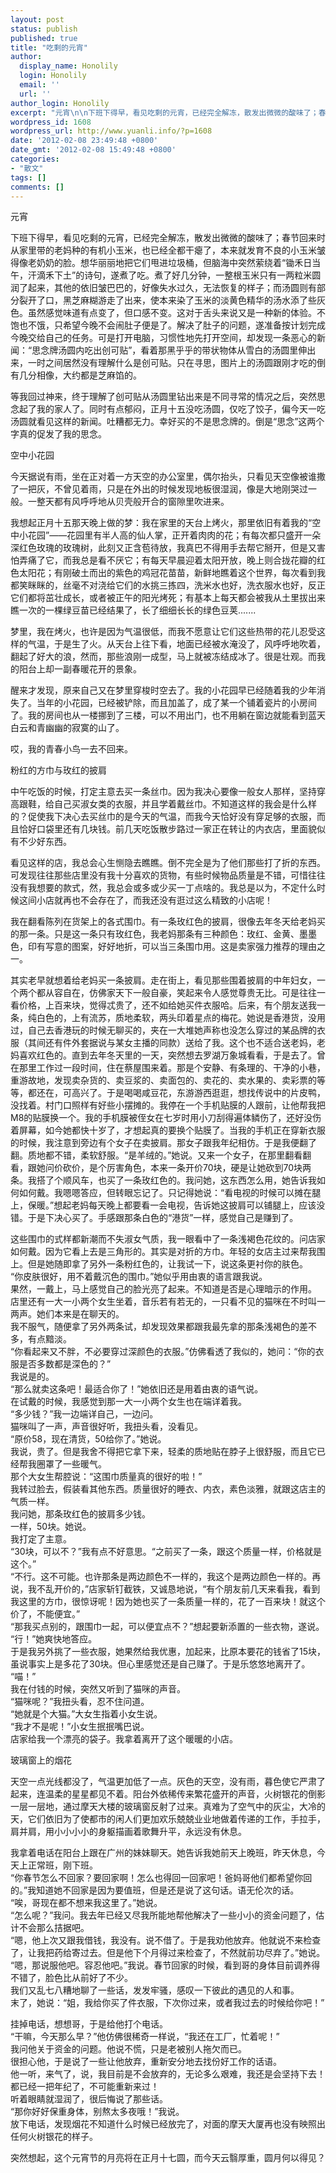 ```yaml
---
layout: post
status: publish
published: true
title: "吃剩的元宵"
author:
  display_name: Honolily
  login: Honolily
  email: ''
  url: ''
author_login: Honolily
excerpt: "元宵\n\n下班下得早，看见吃剩的元宵，已经完全解冻，散发出微微的酸味了；春节回来时从家里带的老妈种的有机小玉米，也已经全都干瘪了，本来就发育不良的小玉米皱得像老奶奶的脸。想华丽丽地把它们甩进垃圾桶，但脑海中突然萦绕着&ldquo;锄禾日当午，汗滴禾下土&rdquo;的诗句，遂煮了吃。煮了好几分钟，一整根玉米只有一两粒米圆润了起来，其他的依旧皱巴巴的，好像失水过久，无法恢复的样子；而汤圆则有部分裂开了口，黑芝麻糊游走了出来，使本来染了玉米的淡黄色精华的汤水添了些灰色。虽然感觉味道有点变了，但口感不变。这对于舌头来说又是一种新的体验。不饱也不饿，只希望今晚不会闹肚子便是了。解决了肚子的问题，遂准备按计划完成今晚交给自己的任务。可是打开电脑，习惯性地先打开空间，却发现一条恶心的新闻：&ldquo;思念牌汤圆内吃出创可贴&rdquo;，看着那黑乎乎的带状物体从雪白的汤圆里伸出来，一时之间居然没有理解什么是创可贴。只在寻思，图片上的汤圆跟刚才吃的倒有几分相像，大约都是芝麻馅的。\n\n等我回过神来，终于理解了创可贴从汤圆里钻出来是不同寻常的情况之后，突然思念起了我的家人了。同时有点郁闷，正月十五没吃汤圆，仅吃了饺子，偏今天一吃汤圆就看见这样的新闻。吐糟都无力。幸好买的不是思念牌的。倒是&ldquo;思念&rdquo;这两个字真的促发了我的思念。 "
wordpress_id: 1608
wordpress_url: http://www.yuanli.info/?p=1608
date: '2012-02-08 23:49:48 +0800'
date_gmt: '2012-02-08 15:49:48 +0800'
categories:
- "散文"
tags: []
comments: []
---
```

<p>元宵</p>
<p>下班下得早，看见吃剩的元宵，已经完全解冻，散发出微微的酸味了；春节回来时从家里带的老妈种的有机小玉米，也已经全都干瘪了，本来就发育不良的小玉米皱得像老奶奶的脸。想华丽丽地把它们甩进垃圾桶，但脑海中突然萦绕着&ldquo;锄禾日当午，汗滴禾下土&rdquo;的诗句，遂煮了吃。煮了好几分钟，一整根玉米只有一两粒米圆润了起来，其他的依旧皱巴巴的，好像失水过久，无法恢复的样子；而汤圆则有部分裂开了口，黑芝麻糊游走了出来，使本来染了玉米的淡黄色精华的汤水添了些灰色。虽然感觉味道有点变了，但口感不变。这对于舌头来说又是一种新的体验。不饱也不饿，只希望今晚不会闹肚子便是了。解决了肚子的问题，遂准备按计划完成今晚交给自己的任务。可是打开电脑，习惯性地先打开空间，却发现一条恶心的新闻：&ldquo;思念牌汤圆内吃出创可贴&rdquo;，看着那黑乎乎的带状物体从雪白的汤圆里伸出来，一时之间居然没有理解什么是创可贴。只在寻思，图片上的汤圆跟刚才吃的倒有几分相像，大约都是芝麻馅的。</p>
<p>等我回过神来，终于理解了创可贴从汤圆里钻出来是不同寻常的情况之后，突然思念起了我的家人了。同时有点郁闷，正月十五没吃汤圆，仅吃了饺子，偏今天一吃汤圆就看见这样的新闻。吐糟都无力。幸好买的不是思念牌的。倒是&ldquo;思念&rdquo;这两个字真的促发了我的思念。 <a id="more"></a><a id="more-1608"></a></p>
<p>空中小花园</p>
<p>今天据说有雨，坐在正对着一方天空的办公室里，偶尔抬头，只看见天空像被谁撒了一把灰，不曾见着雨，只是在外出的时候发现地板很湿润，像是大地刚哭过一般。一整天都有风呼呼地从贝壳般开合的窗隙里吹进来。</p>
<p>我想起正月十五那天晚上做的梦：我在家里的天台上烤火，那里依旧有着我的&ldquo;空中小花园&rdquo;&mdash;&mdash;花园里有半人高的仙人掌，正开着肉肉的花；有每次都只盛开一朵深红色玫瑰的玫瑰树，此刻又正含苞待放，我真巴不得用手去帮它掰开，但是又害怕弄痛了它，而我总是看不厌它；有每天早晨迎着太阳开放，晚上则合拢花瓣的红色太阳花；有刚破土而出的紫色的鸡冠花苗苗，新鲜地瞧着这个世界，每次看到我都笑眯眯的，丝毫不对浇给它们的水挑三拣四，洗米水也好，洗衣服水也好，反正它们都将茁壮成长，或者被正午的阳光烤死；有基本上每天都会被我从土里拔出来瞧一次的一棵绿豆苗已经结果了，长了细细长长的绿色豆荚.......</p>
<p>梦里，我在烤火，也许是因为气温很低，而我不愿意让它们这些热带的花儿忍受这样的气温，于是生了火。从天台上往下看，地面已经被水淹没了，风呼呼地吹着，翻起了好大的浪，然而，那些浪刚一成型，马上就被冻结成冰了。很是壮观。而我的阳台上却一副春暖花开的景象。</p>
<p>醒来才发现，原来自己又在梦里穿梭时空去了。我的小花园早已经随着我的少年消失了。当年的小花园，已经被铲除，而且加盖了，成了某一个铺着瓷片的小房间了。我的房间也从一楼挪到了三楼，可以不用出门，也不用躺在窗边就能看到蓝天白云和青幽幽的寂寞的山了。</p>
<p>哎，我的青春小鸟一去不回来。</p>
<p>粉红的方巾与玫红的披肩</p>
<p>中午吃饭的时候，打定主意去买一条丝巾。因为我决心要像一般女人那样，坚持穿高跟鞋，给自己买淑女类的衣服，并且学着戴丝巾。不知道这样的我会是什么样的？促使我下决心去买丝巾的是今天的气温，而我今天恰好没有穿足够的衣服，而且恰好口袋里还有几块钱。前几天吃饭散步路过一家正在转让的内衣店，里面貌似有不少好东西。</p>
<p>看见这样的店，我总会心生恻隐去瞧瞧。倒不完全是为了他们那些打了折的东西。可发现往往那些店里没有我十分喜欢的货物，有些时候物品质量是不错，可惜往往没有我想要的款式，然，我总会或多或少买一丁点啥的。我总是以为，不定什么时候这间小店就再也不会存在了，而我还没有逛过这么精致的小店呢！</p>
<p>我在翻看陈列在货架上的各式围巾。有一条玫红色的披肩，很像去年冬天给老妈买的那一条。只是这一条只有玫红色，我老妈那条有三种颜色：玫红、金黄、墨墨色，印有写意的图案，好好地折，可以当三条围巾用。这是卖家强力推荐的理由之一。</p>
<p>其实老早就想着给老妈买一条披肩。走在街上，看见那些围着披肩的中年妇女，一个两个都从容自在，仿佛家天下一般自豪，笑起来令人感觉尊贵无比。可是往往一看价格，上百来块，觉得忒贵了，还不如给她买件衣服哈。后来，有个朋友送我一条，纯白色的，上有流苏，质地柔软，两头印着星点的梅花。她说是香港货，没用过，自己去香港玩的时候无聊买的，夹在一大堆她声称也没怎么穿过的某品牌的衣服（其间还有件外套据说与某女主播的同款）送给了我。这个也不适合送老妈，老妈喜欢红色的。直到去年冬天里的一天，突然想去罗湖万象城看看，于是去了。曾在那里工作过一段时间，住在蔡屋围来着。那是个安静、有条理的、干净的小巷，重游故地，发现卖杂货的、卖豆浆的、卖面包的、卖花的、卖水果的、卖彩票的等等，都还在，可高兴了。于是喝喝咸豆花，东游游西逛逛，想找传说中的片皮鸭，没找着。村门口照样有好些小摆摊的。我停在一个手机贴膜的人跟前，让他帮我把M8的贴膜换一个。我的手机膜被侄女在七岁时用小刀刮得遍体鳞伤了，还好没伤着屏幕，如今她都快十岁了，才想起真的要换个贴膜了。当我的手机正在穿新衣服的时候，我注意到旁边有个女子在卖披肩。那女子跟我年纪相仿。于是我便翻了翻。质地都不错，柔软舒服。&ldquo;是羊绒的。&rdquo;她说。又来一个女子，在那里翻看翻看，跟她问价砍价，是个厉害角色，本来一条开价70块，硬是让她砍到70块两条。我搭了个顺风车，也买了一条玫红色的。我问她，这东西怎么用，她告诉我如何如何戴。我嗯嗯答应，但转眼忘记了。只记得她说：&ldquo;看电视的时候可以摊在腿上，保暖。&rdquo;想起老妈每天晚上都要看一会电视，告诉她这披肩可以铺腿上，应该没错。于是下决心买了。手感跟那条白色的&ldquo;港货&rdquo;一样，感觉自己是赚到了。</p>
<p>这些围巾的式样都新潮而不失淑女气质，我一眼看中了一条浅褐色花纹的。问店家如何戴。因为它看上去是三角形的。其实是对折的方巾。年轻的女店主过来帮我围上。但是她随即拿了另外一条粉红色的，让我试一下，说这条更衬你的肤色。<br />
&ldquo;你皮肤很好，用不着戴沉色的围巾。&rdquo;她似乎用由衷的语言跟我说。<br />
果然，一戴上，马上感觉自己的脸光亮了起来。不知道是否是心理暗示的作用。<br />
店里还有一大一小两个女生坐着，音乐若有若无的，一只看不见的猫咪在不时叫一两声。她们本来是在聊天的。<br />
我不服气，随便拿了另外两条试，却发现效果都跟我最先拿的那条浅褐色的差不多，有点黯淡。<br />
&ldquo;你看起来又不胖，不必要穿过深颜色的衣服。&rdquo;仿佛看透了我似的，她问：&ldquo;你的衣服是否多数都是深色的？&rdquo;<br />
我说是的。<br />
&ldquo;那么就卖这条吧！最适合你了！&rdquo;她依旧还是用着由衷的语气说。<br />
在试戴的时候，我感觉到那一大一小两个女生也在端详着我。<br />
&ldquo;多少钱？&rdquo;我一边端详自己，一边问。<br />
猫咪叫了一声，声音很好听，我扭头看，没看见。<br />
&ldquo;原价58，现在清货，50给你了。&rdquo;她说。<br />
我说，贵了。但是我舍不得把它拿下来，轻柔的质地贴在脖子上很舒服，而且它已经帮我圈罩了一些暖气。<br />
那个大女生帮腔说：&ldquo;这围巾质量真的很好的啦！&rdquo;<br />
我转过脸去，假装看其他东西。质量很好的睡衣、内衣，素色淡雅，就跟这店主的气质一样。<br />
我问她，那条玫红色的披肩多少钱。<br />
一样，50块。她说。<br />
我打定了主意。<br />
&ldquo;30块，可以不？&rdquo;我有点不好意思。&ldquo;之前买了一条，跟这个质量一样，价格就是这个。&rdquo;<br />
&ldquo;不行。这不可能。也许那条是两边颜色不一样的，我这个是两边颜色一样的。再说，我不乱开价的，&rdquo;店家斩钉截铁，又诚恳地说，&ldquo;有个朋友前几天来看我，看到我这里的方巾，很惊讶呢！因为她也买了一条质量一样的，花了一百来块！就这个价了，不能便宜。&rdquo;<br />
&ldquo;那我买点别的，跟围巾一起，可以便宜点不？&rdquo;想起要新添置的一些衣物，遂说。<br />
&ldquo;行！&rdquo;她爽快地答应。<br />
于是我另外挑了一些衣服，她果然给我优惠，加起来，比原本要花的钱省了15块，虽说事实上是多花了30块。但心里感觉还是自己赚了。于是乐悠悠地离开了。<br />
&ldquo;喵！&rdquo;<br />
我在付钱的时候，突然又听到了猫咪的声音。<br />
&ldquo;猫咪呢？&rdquo;我扭头看，忍不住问道。<br />
&ldquo;她就是个大猫。&rdquo;大女生指着小女生说。<br />
&ldquo;我才不是呢！&rdquo;小女生抿抿嘴巴说。<br />
店家给我一个漂亮的袋子。我拿着离开了这个暖暖的小店。</p>
<p>玻璃窗上的烟花</p>
<p>天空一点光线都没了，气温更加低了一点。灰色的天空，没有雨，暮色使它严肃了起来，连温柔的星星都见不着。阳台外依稀传来繁花盛开的声音，火树银花的倒影一层一层地，通过摩天大楼的玻璃窗反射了过来。真难为了空气中的灰尘，大冷的天，它们依旧为了使都市的闲人们更加欢乐兢兢业业地做着传递的工作，手拉手，肩并肩，用小小小小的身躯描画着歌舞升平，永远没有休息。</p>
<p>我拿着电话在阳台上跟在广州的妹妹聊天。她告诉我她前天上晚班，昨天休息，今天上正常班，刚下班。<br />
&ldquo;你春节怎么不回家？要回家啊！怎么也得回一回家吧！爸妈哥他们都希望你回的。&rdquo;我知道她不回家是因为要值班，但是还是说了这句话。语无伦次的话。<br />
&ldquo;唉，哥现在都不想来我这里了。&rdquo;她说。<br />
&ldquo;怎么呢？&rdquo;我问。我去年已经又尽我所能地帮他解决了一些小小的资金问题了，估计不会那么拮据吧。<br />
&ldquo;嗯，他上次又跟我借钱，我没有。说不借了。于是我劝他放弃。他就说不来检查了，让我把药给寄过去。但是他下个月得过来检查了，不然就前功尽弃了。&rdquo;她说。<br />
&ldquo;嗯，那说服他吧。容忍他吧。&rdquo;我说。春节回家的时候，看到哥的身体目前调养得不错了，脸色比从前好了不少。<br />
我们又乱七八糟地聊了一些话，发发牢骚，感叹一下彼此的遇见的人和事。<br />
末了，她说：&ldquo;姐，我给你买了件衣服，下次你过来，或者我过去的时候给你吧！&rdquo;</p>
<p>挂掉电话，想想哥，于是给他打个电话。<br />
&ldquo;干嘛，今天那么早？&rdquo;他仿佛很稀奇一样说，&ldquo;我还在工厂，忙着呢！&rdquo;<br />
我问他关于资金的问题。他说不慌，只是老被别人拖欠而已。<br />
很担心他，于是说了一些让他放弃，重新安分地去找份好工作的话语。<br />
他一听，来气了，说，我目前是不会放弃的，无论多么艰难，我还是会坚持下去！都已经一把年纪了，不可能重新来过！<br />
听着眼睛就湿润了，很后悔说了那些话。<br />
&ldquo;那你好好保重身体，别熬太多夜哦！&rdquo;我说。<br />
放下电话，发现烟花不知道什么时候已经放完了，对面的摩天大厦再也没有映照出任何火树银花的样子。</p>
<p>突然想起，这个元宵节的月亮将在正月十七圆，而今天云翳厚重，圆月何以得见？</p>

